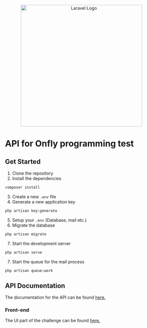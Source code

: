 <p align="center"><a href="https://laravel.com" target="_blank"><img src="https://raw.githubusercontent.com/laravel/art/master/logo-lockup/5%20SVG/2%20CMYK/1%20Full%20Color/laravel-logolockup-cmyk-red.svg" width="400" alt="Laravel Logo"></a></p>

# API for Onfly programming test

## Get Started

1. Clone the repository
2. Install the dependencies
```bash
composer install
```
3. Create a new `.env` file
4. Generate a new application key
```bash
php artisan key:generate
```
5. Setup your `.env` (Database, mail etc.)
6. Migrate the database
```bash
php artisan migrate
```
7. Start the development server
```bash
php artisan serve
```
7. Start the queue for the mail process
```bash
php artisan queue:work
```

## API Documentation

The documentation for the API can be found <a href="https://documenter.getpostman.com/view/25599569/2s9YyzcxMi#1b1aac7c-be5b-4112-aa8d-d8a050e929bb" target="_blank">here.</a>


### Front-end

The UI part of the challenge can be found <a href="https://github.com/vituvitaminadev/onfly-front" target="_blank">here.</a>
